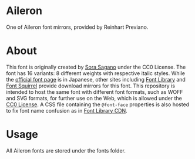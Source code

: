 # Aileron
One of Aileron font mirrors, provided by Reinhart Previano.
# About
  This font is originally created by [Sora Sagano](http://dotcolon.net/) under the CC0 License. The font has 16 variants: 8 different weights with respective italic styles. While the [official font page](http://dotcolon.net/font/aileron/) is in Japanese, other sites including [Font Library](https://fontlibrary.org/en/font/aileron) and [Font Squirrel](https://www.fontsquirrel.com/fonts/aileron) provide download mirrors for this font.
  This repository is intended to host the same font with different font formats, such as WOFF and SVG formats, for further use on the Web, which is allowed under the [CC0 License](https://creativecommons.org/publicdomain/zero/1.0/). A CSS file containing the `@font-face` properties is also hosted to fix font name confusion as in [Font Library CDN](https://fontlibrary.org/face/aileron).
# Usage
All Aileron fonts are stored under the fonts folder.
